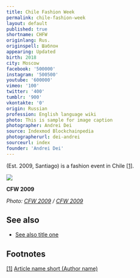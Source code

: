 ```yaml
---
title: Chile Fashion Week
permalink: chile-fashion-week
layout: default
published: true
shortname: CHFW
originlang: Rus.
originspell: Шаблон
appearing: Updated
birth: 2018
city: Moscow
facebook: '500000'
instagram: '500500'
youtube: '600000'
vimeo: '100'
twitter: '400'
tumblr: '900'
vkontakte: '0'
origin: Russian
profession: English language wiki
photo: This is sample for image caption
photographer: Andrei Dei
source: Indexmod Blockchainpedia
photographerurl: dei-andrei
sourceurl: index
founder: 'Andrei Dei'
---
```

(Est. 2009, Santiago) is a fashion event in Chile <span id="a1">[\[1\]](#f1)</span>.

![](https://scontent-arn2-1.xx.fbcdn.net/v/t1.0-9/1936082_154427166075_7061279_n.jpg?oh=283b82b231690e2bfae48980c25dc677&oe=5B4458D5)

**CFW 2009**

*Photo: [CFW 2009](index) / [CFW 2009](index)*

## See also

+ [See also title one](page-template)


## Footnotes

[[1]](#a1) <span id="f1"></span> [Article name short (Author name)](http://example.net/article)
